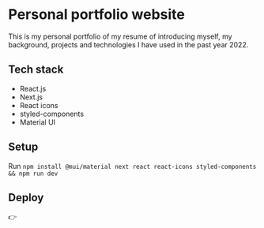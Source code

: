 # Personal portfolio website

This is my personal portfolio of my resume of introducing myself, my background, projects and technologies I have used in the past year 2022. 

## Tech stack 
- React.js
- Next.js 
- React icons
- styled-components
- Material UI

## Setup
Run `npm install @mui/material next react react-icons styled-components && npm run dev`
## Deploy 
👉
